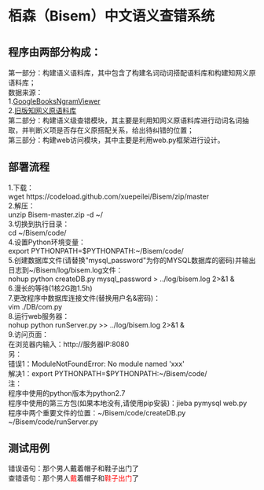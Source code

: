 # 栢森（Bisem）中文语义查错系统
# <h2>程序由两部分构成：</h2>
第一部分：构建语义语料库，其中包含了构建名词动词搭配语料库和构建知网义原语料库；</br>
数据来源：</br>
1.[GoogleBooksNgramViewer](http://storage.googleapis.com/books/ngrams/books/datasetsv2.html) </br>
2.[旧版知网义原语料库](http://download.csdn.net/detail/firparks/9814417)</br>
第二部分：构建语义级查错模块，其主要是利用知网义原语料库进行动词名词抽取，并判断义项是否存在义原搭配关系，给出待纠错的位置；</br>
第三部分：构建web访问模块，其中主要是利用web.py框架进行设计。</br>

<h2>部署流程</h3>
1.下载：</br>
wget https://codeload.github.com/xuepeilei/Bisem/zip/master
</br>
2.解压：</br>
unzip Bisem-master.zip -d ~/
</br>
3.切换到执行目录：</br>
cd ~/Bisem/code/
</br>
4.设置Python环境变量：</br>
export PYTHONPATH=$PYTHONPATH:~/Bisem/code/
</br>
5.创建数据库文件(请替换"mysql_password"为你的MYSQL数据库的密码)并输出日志到~/Bisem/log/bisem.log文件：</br>
nohup python createDB.py mysql_password > ../log/bisem.log 2>&1 &
</br>
6.漫长的等待(1核2G跑1.5h)
</br>
7.更改程序中数据库连接文件(替换用户名&密码)：</br>
vim ./DB/com.py</br>
8.运行web服务器：</br>
nohup python runServer.py >> ../log/bisem.log 2>&1 &
</br>
9.访问页面：</br>
在浏览器内输入：http://服务器IP:8080
</br>
另：</br>
错误1：ModuleNotFoundError: No module named 'xxx'</br>
解决1：export PYTHONPATH=$PYTHONPATH:~/Bisem/code/
</br>
注：</br>
程序中使用的python版本为python2.7</br>
程序中使用的第三方包(如果本地没有,请使用pip安装)：jieba pymysql web.py</br>
程序中两个重要文件的位置：~/Bisem/code/createDB.py  ~/Bisem/code/runServer.py </br>


<h2>测试用例</h2>
错误语句：那个男人戴着帽子和鞋子出门了</br>
查错语句：那个男人<font color="red">戴</font>着帽子和<font color="red">鞋子出门</font>了</br>